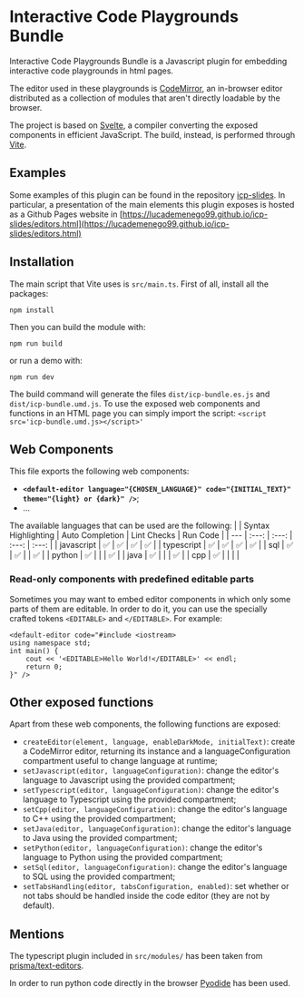 # Interactive Code Playgrounds Bundle

Interactive Code Playgrounds Bundle is a Javascript plugin for embedding interactive code playgrounds in html pages.

The editor used in these playgrounds is [CodeMirror](https://codemirror.net/6/), an in-browser editor distributed as a collection of modules that aren't directly loadable by the browser.

The project is based on [Svelte](https://github.com/sveltejs/svelte), a compiler converting the exposed components in efficient JavaScript. The build, instead, is performed through [Vite](https://github.com/vitejs/vite).

## Examples
Some examples of this plugin can be found in the repository [icp-slides](https://github.com/lucademenego99/icp-slides). In particular, a presentation of the main elements this plugin exposes is hosted as a Github Pages website in [https://lucademenego99.github.io/icp-slides/editors.html](https://lucademenego99.github.io/icp-slides/editors.html)

## Installation

The main script that Vite uses is `src/main.ts`. First of all, install all the packages:
```
npm install
```

Then you can build the module with:
```
npm run build
```

or run a demo with:
```
npm run dev
```

The build command will generate the files `dist/icp-bundle.es.js` and `dist/icp-bundle.umd.js`. To use the exposed web components and functions in an HTML page you can simply import the script:
```<script src='icp-bundle.umd.js></script>'```

## Web Components

This file exports the following web components:
- **`<default-editor language="{CHOSEN_LANGUAGE}" code="{INITIAL_TEXT}" theme="{light} or {dark}" />`**;
- ...

The available languages that can be used are the following:
|  | Syntax Highlighting | Auto Completion | Lint Checks | Run Code |
| --- | :---: | :---: | :---: | :---: |
| javascript | ✅ | ✅ | ✅ | ✅ |
| typescript | ✅ | ✅ | ✅ | ✅ |
| sql | ✅ | ✅ |  | ✅ |
| python | ✅ |  |  | ✅ |
| java | ✅ |  |  | ✅ |
| cpp | ✅ |  |  |  |

### Read-only components with predefined editable parts
Sometimes you may want to embed editor components in which only some parts of them are editable. In order to do it, you can use the specially crafted tokens `<EDITABLE>` and `</EDITABLE>`. For example:
```
<default-editor code="#include <iostream>
using namespace std;
int main() {
    cout << '<EDITABLE>Hello World!</EDITABLE>' << endl;
    return 0;
}" />
```

## Other exposed functions

Apart from these web components, the following functions are exposed:
- `createEditor(element, language, enableDarkMode, initialText)`: create a CodeMirror editor, returning its instance and a languageConfiguration compartment useful to change language at runtime;
- `setJavascript(editor, languageConfiguration)`: change the editor's language to Javascript using the provided compartment;
- `setTypescript(editor, languageConfiguration)`: change the editor's language to Typescript using the provided compartment;
- `setCpp(editor, languageConfiguration)`: change the editor's language to C++ using the provided compartment;
- `setJava(editor, languageConfiguration)`: change the editor's language to Java using the provided compartment;
- `setPython(editor, languageConfiguration)`: change the editor's language to Python using the provided compartment;
- `setSql(editor, languageConfiguration)`: change the editor's language to SQL using the provided compartment;
- `setTabsHandling(editor, tabsConfiguration, enabled)`: set whether or not tabs should be handled inside the code editor (they are not by default).

## Mentions

The typescript plugin included in `src/modules/` has been taken from [prisma/text-editors](https://github.com/prisma/text-editors).

In order to run python code directly in the browser [Pyodide](https://pyodide.org/en/stable/) has been used.
